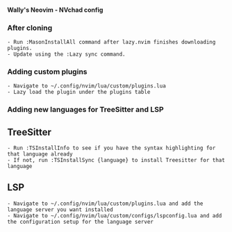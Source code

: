 #### Wally's Neovim - NVchad config ####

### After cloning ###
    - Run :MasonInstallAll command after lazy.nvim finishes downloading plugins.
    - Update using the :Lazy sync command.

### Adding custom plugins ###
    - Navigate to ~/.config/nvim/lua/custom/plugins.lua
    - Lazy load the plugin under the plugins table

### Adding new languages for TreeSitter and LSP ###

## TreeSitter ###
    - Run :TSInstallInfo to see if you have the syntax highlighting for that language already
    - If not, run :TSInstallSync {language} to install Treesitter for that language

## LSP ##
    - Navigate to ~/.config/nvim/lua/custom/plugins.lua and add the language server you want installed
    - Navigate to ~/.config/nvim/lua/custom/configs/lspconfig.lua and add the configuration setup for the language server 
    


